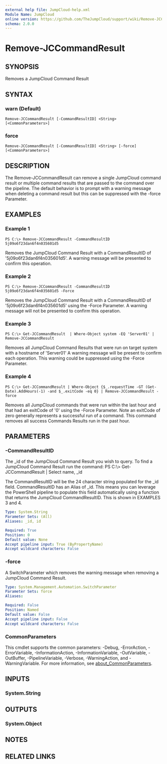 ```yaml
---
external help file: JumpCloud-help.xml
Module Name: JumpCloud
online version: https://github.com/TheJumpCloud/support/wiki/Remove-JCCommandResult
schema: 2.0.0
---
```


# Remove-JCCommandResult

## SYNOPSIS
Removes a JumpCloud Command Result

## SYNTAX

### warn (Default)
```
Remove-JCCommandResult [-CommandResultID] <String> [<CommonParameters>]
```

### force
```
Remove-JCCommandResult [-CommandResultID] <String> [-force] [<CommonParameters>]
```

## DESCRIPTION
The Remove-JCCommandResult can remove a single JumpCloud command result or multiple command results that are passed to the command over the pipeline.
The default behavior is to prompt with a warning message when deleting a command result but this can be suppressed with the -force Parameter.

## EXAMPLES

### Example 1
```
PS C:\> Remove-JCCommandResult -CommandResultID 5j09o6f23dan6f4n035601d5
```

Removes the JumpCloud Command Result with a CommandResultID of '5j09o6f23dan6f4n035601d5'.
A warning message will be presented to confirm this operation.

### Example 2
```
PS C:\> Remove-JCCommandResult -CommandResultID 5j09o6f23dan6f4n035601d5 -Force
```

Removes the JumpCloud Command Result with a CommandResultID of '5j09o6f23dan6f4n035601d5' using the -Force Parameter.
A warning message will not be presented to confirm this operation.

### Example 3
```
PS C:\> Get-JCCommandResult  | Where-Object system -EQ 'Server01' | Remove-JCCommandResult
```

Removes all JumpCloud Command Results that were run on target system with a hostname of 'Server01' A warning message will be present to confirm each operation.
This warning could be suppressed using the -Force Parameter.

### Example 4
```
PS C:\> Get-JCCommandResult | Where-Object {$_.requestTime -GT (Get-Date).AddHours(-1) -and $_.exitCode -eq 0} | Remove-JCCommandResult -force
```

Removes all JumpCloud commands that were run within the last hour and that had an exitCode of '0' using the -Force Parameter.
Note an exitCode of zero generally represents a successful run of a command.
This command removes all success Commands Results run in the past hour.

## PARAMETERS

### -CommandResultID
The _id of the JumpCloud Command Result you wish to query.
To find a JumpCloud Command Result run the command: PS C:\\\> Get-JCCommandResult | Select name, _id

The CommandResultID will be the 24 character string populated for the _id field.
CommandResultID has an Alias of _id.
This means you can leverage the PowerShell pipeline to populate this field automatically using a function that returns the JumpCloud CommandResultID.
This is shown in EXAMPLES 3 and 4.

```yaml
Type: System.String
Parameter Sets: (All)
Aliases: _id, id

Required: True
Position: 0
Default value: None
Accept pipeline input: True (ByPropertyName)
Accept wildcard characters: False
```

### -force
A SwitchParameter which removes the warning message when removing a JumpCloud Command Result.

```yaml
Type: System.Management.Automation.SwitchParameter
Parameter Sets: force
Aliases:

Required: False
Position: Named
Default value: False
Accept pipeline input: False
Accept wildcard characters: False
```

### CommonParameters
This cmdlet supports the common parameters: -Debug, -ErrorAction, -ErrorVariable, -InformationAction, -InformationVariable, -OutVariable, -OutBuffer, -PipelineVariable, -Verbose, -WarningAction, and -WarningVariable. For more information, see [about_CommonParameters](http://go.microsoft.com/fwlink/?LinkID=113216).

## INPUTS

### System.String
## OUTPUTS

### System.Object
## NOTES

## RELATED LINKS
